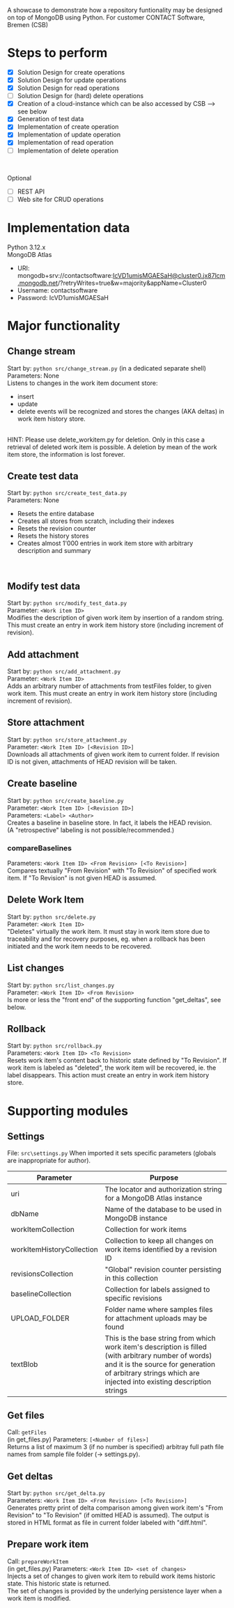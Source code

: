 A showcase to demonstrate how a repository funtionality may be designed on top of MongoDB using Python.
For customer CONTACT Software, Bremen (CSB)

# Steps to perform
- [x] Solution Design for create operations
- [x] Solution Design for update operations
- [x] Solution Design for read operations
- [ ] Solution Design for (hard) delete operations
- [x] Creation of a cloud-instance which can be also accessed by CSB --> see below
- [x] Generation of test data
- [x] Implementation of create operation
- [x] Implementation of update operation
- [x] Implementation of read operation
- [ ] Implementation of delete operation</BR>
</BR>

Optional</BR>
- [ ] REST API
- [ ] Web site for CRUD operations

# Implementation data
Python 3.12.x</BR>
MongoDB Atlas</BR>
- URI: mongodb+srv://contactsoftware:IcVD1umisMGAESaH@cluster0.jx87lcm.mongodb.net/?retryWrites=true&w=majority&appName=Cluster0<BR/>
- Username: contactsoftware<BR/>
- Password: IcVD1umisMGAESaH<BR/>

# Major functionality

## Change stream
Start by: `python src/change_stream.py` (in a dedicated separate shell)</BR>
Parameters: None<BR/>
Listens to changes in the work item document store:
* insert
* update
* delete
events will be recognized and stores the changes (AKA deltas) in work item history store.
<BR/>
HINT: Please use delete_workitem.py for deletion. Only in this case a retrieval of deleted work item is possible. A deletion by mean of the work item store, the information is lost forever.
</BR>

## Create test data
Start by: `python src/create_test_data.py`</BR>
Parameters: None<BR/>
* Resets the entire database
* Creates all stores from scratch, including their indexes
* Resets the revision counter
* Resets the history stores
* Creates almost 1'000 entries in work item store with arbitrary description and summary
<BR/>

## Modify test data
Start by: `python src/modify_test_data.py`</BR>
Parameter: `<Work item ID>`</BR>
Modifies the description of given work item by insertion of a random string. This must create an entry in work item history store (including increment of revision).
</BR>

## Add attachment
Start by: `python src/add_attachment.py`</BR>
Parameter: `<Work Item ID>`</BR>
Adds an arbitrary number of attachments from testFiles folder, to given work item. This must create an entry in work item history store (including increment of revision).
<BR/>

## Store attachment
Start by: `python src/store_attachment.py`</BR>
Parameter: `<Work Item ID> [<Revision ID>]`</BR>
Downloads all attachments of given work item to current folder. If revision ID is not given, attachments of HEAD revision will be taken.
<BR/>

## Create baseline
Start by: `python src/create_baseline.py`</BR>
Parameter: `<Work Item ID> [<Revision ID>]`</BR>
Parameters: `<Label> <Author>`<BR/>
Creates a baseline in baseline store. In fact, it labels the HEAD revision.<BR/>
(A "retrospective" labeling is not possible/recommended.)<BR/>

### compareBaselines
Parameters: `<Work Item ID> <From Revision> [<To Revision>]`<BR/>
Compares textually "From Revision" with "To Revision" of specified work item. If "To Revision" is not given HEAD is assumed.<BR/>

## Delete Work Item
Start by: `python src/delete.py`</BR>
Parameter: `<Work Item ID>`</BR>
"Deletes" virtually the work item. It must stay in work item store due to traceability and for recovery purposes, eg. when a rollback has been initiated and the work item needs to be recovered.

## List changes
Start by: `python src/list_changes.py`</BR>
Parameter: `<Work Item ID> <From Revision>`</BR>
Is more or less the "front end" of the supporting function "get_deltas", see below.

## Rollback
Start by: `python src/rollback.py`</BR>
Parameters: `<Work Item ID> <To Revision>`<BR/>
Resets work item's content back to historic state defined by "To Revision". If work item is labeled as "deleted", the work item will be recovered, ie. the label disappears. This action must create an entry in work item history store.

# Supporting modules

## Settings
File: `src\settings.py`
When imported it sets specific parameters (globals are inappropriate for author).

| Parameter | Purpose |
|-----------|---------|
| uri | The locator and authorization string for a MongoDB Atlas instance |
| dbName | Name of the database to be used in MongoDB instance |
| workItemCollection | Collection for work items |
| workItemHistoryCollection | Collection to keep all changes on work items identified by a revision ID |
| revisionsCollection | "Global" revision counter persisting in this collection |
| baselineCollection | Collection for labels assigned to specific revisions |
| UPLOAD_FOLDER | Folder name where samples files for attachment uploads may be found |
| textBlob | This is the base string from which work item's description is filled (with arbitrary number of words) and it is the source for generation of arbitrary strings which are injected into existing description strings | 

## Get files
Call: `getFiles`</BR>(in get_files.py)
Parameters: `[<Number of files>]`<BR/>
Returns a list of maximum 3 (if no number is specified) arbitray full path file names from sample file folder (-> settings.py).<BR/>

## Get deltas
Start by: `python src/get_delta.py`</BR>
Parameters: `<Work Item ID> <From Revision> [<To Revision>]`<BR/>
Generates pretty print of delta comparison among given work item's "From Revision" to "To Revision" (if omitted HEAD is assumed). The output is stored in HTML format as file in current folder labeled with "diff<YYYYmmdd-HHMMSS>.html".

## Prepare work item
Call: `prepareWorkItem`</BR>(in get_files.py)
Parameters: `<Work Item ID> <set of changes>`<BR/>
Injects a set of changes to given work item to rebuild work items historic state. This historic state is returned.<BR/> 
The set of changes is provided by the underlying persistence layer when a work item is modified.<BR/>
